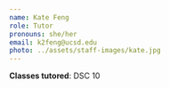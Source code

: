 ```yaml
---
name: Kate Feng
role: Tutor
pronouns: she/her
email: k2feng@ucsd.edu
photo: ../assets/staff-images/kate.jpg
---
```

**Classes tutored**: DSC 10